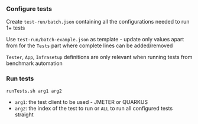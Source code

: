 ### Configure tests
Create `test-run/batch.json` containing all the configurations needed to run 1+ tests

Use `test-run/batch-example.json` as template - update only values apart from for the `Tests` part where complete lines can be added/removed 

`Tester`, `App`, `Infrasetup` definitions are only relevant when running tests from benchmark automation

### Run tests
```
runTests.sh arg1 arg2
```
- `arg1`: the test client to be used - JMETER or QUARKUS
- `arg2`: the index of the test to run or `ALL` to run all configured tests straight 